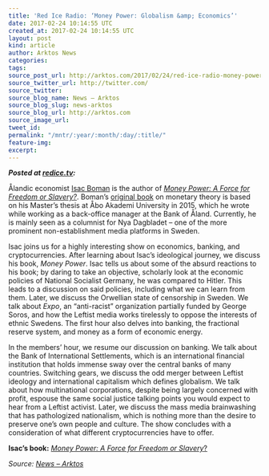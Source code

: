 ```yaml
---
title: 'Red Ice Radio: ‘Money Power: Globalism &amp; Economics’'
date: 2017-02-24 10:14:55 UTC
created_at: 2017-02-24 10:14:55 UTC
layout: post
kind: article
author: Arktos News
categories: 
tags: 
source_post_url: http://arktos.com/2017/02/24/red-ice-radio-money-power-globalism-economics/
source_twitter_url: http://twitter.com/
source_twitter: 
source_blog_name: News – Arktos
source_blog_slug: news-arktos
source_blog_url: http://arktos.com
source_image_url: 
tweet_id: 
permalink: "/mntr/:year/:month/:day/:title/"
feature-img: 
excerpt: 
---
```

<p><strong><em>Posted at <a href="https://redice.tv/red-ice-radio/money-power-globalism-and-economics">redice.tv</a>:</em></strong></p>
<p>Ålandic economist <a href="http://arktos.com/people/isac-boman/">Isac Boman</a> is the author of <a href="http://arktos.com/product/money-power-a-force-for-freedom-or-slavery/"><i>Money Power: A Force for Freedom or Slavery?</i></a>. Boman’s <a href="http://arktos.com/product/penningmakten-ett-medel-for-frihet-eller-slaveri/">original book</a> on monetary theory is based on his Master’s thesis at Åbo Akademi University in 2015, which he wrote while working as a back-office manager at the Bank of Åland. Currently, he is mainly seen as a columnist for Nya Dagbladet – one of the more prominent non-establishment media platforms in Sweden.</p>
<p>Isac joins us for a highly interesting show on economics, banking, and cryptocurrencies. After learning about Isac’s ideological journey, we discuss his book, <i>Money Power</i>. Isac tells us about some of the absurd reactions to his book; by daring to take an objective, scholarly look at the economic policies of National Socialist Germany, he was compared to Hitler. This leads to a discussion on said policies, including what we can learn from them. Later, we discuss the Orwellian state of censorship in Sweden. We talk about <i>Expo</i>, an “anti-racist” organization partially funded by George Soros, and how the Leftist media works tirelessly to oppose the interests of ethnic Swedens. The first hour also delves into banking, the fractional reserve system, and money as a form of economic energy.</p>
<p>In the members’ hour, we resume our discussion on banking. We talk about the Bank of International Settlements, which is an international financial institution that holds immense sway over the central banks of many countries. Switching gears, we discuss the odd merger between Leftist ideology and international capitalism which defines globalism. We talk about how multinational corporations, despite being largely concerned with profit, espouse the same social justice talking points you would expect to hear from a Leftist activist. Later, we discuss the mass media brainwashing that has pathologized nationalism, which is nothing more than the desire to preserve one’s own people and culture. The show concludes with a consideration of what different cryptocurrencies have to offer.</p>
<p><strong>Isac’s book:</strong> <a href="http://arktos.com/product/money-power-a-force-for-freedom-or-slavery/"><em>Money Power: A Force for Freedom or Slavery</em>?</a></p><div class="">
    <i>Source: <a href="http://arktos.com">News – Arktos</a></i>
</div>
